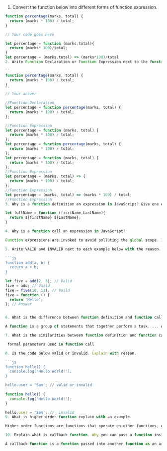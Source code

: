 1. Convert the function below into different forms of function expression.

```js
function percentage(marks, total) {
  return (marks * 100) / total;
}

// Your code goes here

let percentage = function (marks,total){
  return (marks* 100)/total;
}
let percentage = (marks,total) => (marks*100)/total
2. Write Function Declaration or Function Expression next to the function.

``
function percentage(marks, total) {
  return (marks * 100) / total;
}
``
// Your answer

//Function Declaration
let percentage = function percentage(marks, total) {
  return (marks * 100) / total;
};

//Function Expression
let percentage = function (marks, total) {
  return (marks * 100) / total;
};
let percentage = function percentage(marks, total) {
  return (marks * 100) / total;
};
let percentage = function (marks, total) {
  return (marks * 100) / total;
};
//Function Expression
let percentage = (marks, total) => {
  return (marks * 100) / total;
};
//Function Expression
let percentage = (marks, total) => (marks * 100) / total;
//Function Expression
3. Why is a function definition an expression in JavaScript? Give one example of function expression.

let fullName = function (fisrtName,LastName){
  return ${firstName} ${LastName};
}

4. Why is a function call an expression in JavaScript?

Function expressions are invoked to avoid polluting the global scope. Instead of your program being aware of many different functions, when you keep them anonymous, they are used and forgotten immediately

5. Write VALID and INVALID next to each example below with the reason.

```js
function add(a, b) {
  return a + b;
}
`
let five = add(2, 3); // Valid
five = add; // Vaild
five = five(10, 11); // Vaild
five = function () {
  return 'Hello';
}; // Answer


6. What is the difference between function definition and function call? Explain with an example.

A function is a group of statements that together perform a task. ... A function declaration tells the compiler about a function's name, return type, and parameters. A function definition provides the actual body of the function. The C standard library provides numerous built-in functions that your program can call

7. What is the similarities between function definition and function call?

 formal parameters used in function call

8. Is the code below valid or invalid. Explain with reason.

```js
function hello() {
  console.log('Hello World!');
}

hello.user = 'Sam'; // valid or invalid
`
function hello() {
  console.log('Hello World!');
}

hello.user = 'Sam'; //  invalid
9. What is higher order function explain with an example.

Higher order functions are functions that operate on other functions, either by taking them as arguments or by returning them

10. Explain what is callback function. Why you can pass a function inside a function?

A callback function is a function passed into another function as an argument, which is then invoked inside the outer function to complete some kind of routine or action.
